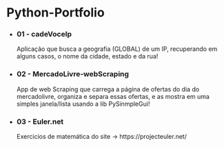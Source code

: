 # Python-Portfolio

<ul>
  <li> <h3>01 - cadeVoceIp </h3> </li> Aplicação que busca a geografia (GLOBAL) de um IP, recuperando em alguns casos, o nome da cidade, estado e da rua!
  <li> <h3>02 - MercadoLivre-webScraping </h3></li> App de web Scraping que carrega a página de ofertas do dia do mercadolivre, organiza e separa essas ofertas, e as mostra em uma simples janela/lista usando a lib PySinmpleGui!
  <li> <h3>03 - Euler.net </h3> </li> Exercicios de matemática do site -> https://projecteuler.net/

</ul>
